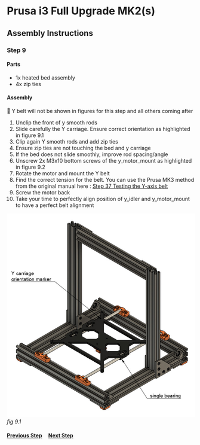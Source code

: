 # Prusa i3 Full Upgrade MK2(s)

## Assembly Instructions

### Step 9

#### Parts  

* 1x heated bed assembly
* 4x zip ties

#### Assembly

:pushpin: Y belt will not be shown in figures for this step and all others coming after

1. Unclip the front of y smooth rods
1. Slide carefully the Y carriage. Ensure correct orientation as highlighted in figure 9.1
1. Clip again Y smooth rods and add zip ties
1. Ensure zip ties are not touching the bed and y carriage
1. If the bed does not slide smoothly, improve rod spacing/angle
1. Unscrew 2x M3x10 bottom screws of the y_motor_mount as highlighted in figure 9.2
1. Rotate the motor and mount the Y belt
1. Find the correct tension for the belt. You can use the Prusa MK3 method from the original manual here : [Step 37 Testing the Y-axis belt](http://manual.prusa3d.com/Guide/2.+Y-axis+assembly/507?lang=en#s8300)
1. Screw the motor back
1. Take your time to perfectly align position of y_idler and y_motor_mount to have a perfect belt alignment


![](img/fig9.1.jpg)\
*fig 9.1*

#### [Previous Step](step08.md) &nbsp;&nbsp;&nbsp; [Next Step](step10.md)

